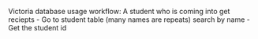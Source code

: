 Victoria database usage workflow: 
    A student who is coming into get reciepts
    - Go to student table (many names are repeats) search by name
    - Get the student id 

